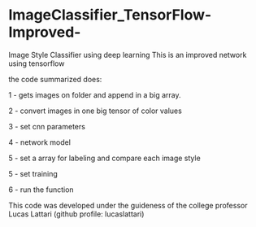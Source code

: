 # ImageClassifier_TensorFlow-Improved-
Image Style Classifier using deep learning 
This is an improved network using tensorflow

the code summarized does:

1 - gets images on folder and append in a big array.

2 - convert images in one big tensor of color values

3 - set cnn parameters

4 - network model

5 - set a array for labeling and compare each image style

5 - set training 

6 - run the function

This code was developed under the guideness of the college professor Lucas Lattari (github profile: lucaslattari)
